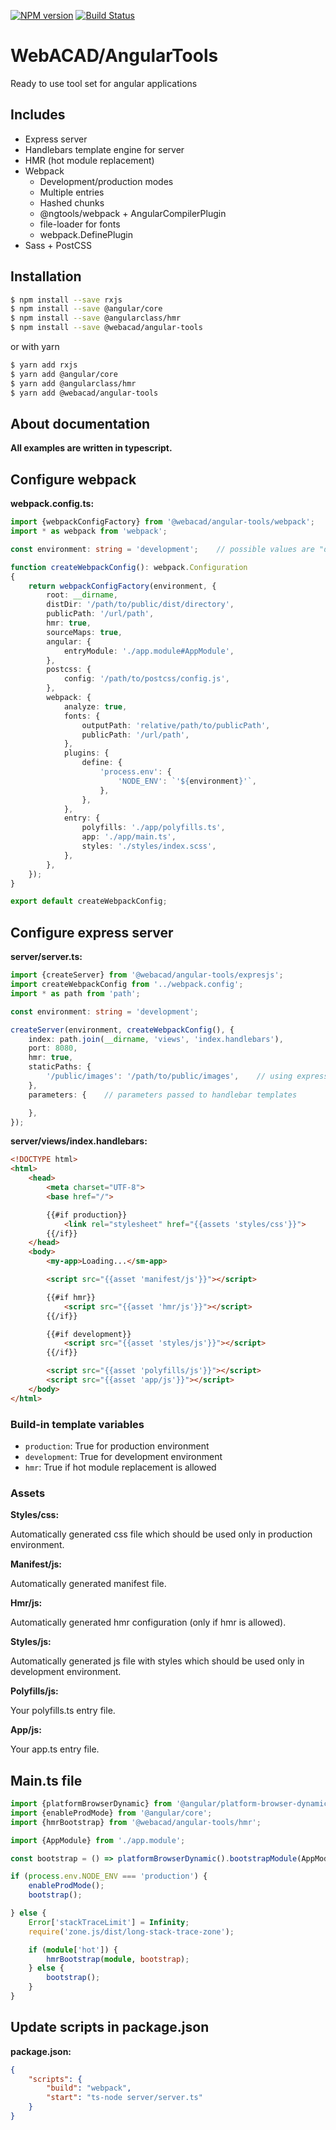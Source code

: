 [![NPM version](https://img.shields.io/npm/v/@webacad/angular-tools.svg?style=flat-square)](https://www.npmjs.com/package/@webacad/angular-tools)
[![Build Status](https://img.shields.io/travis/Web-ACAD/js-angular-tools.svg?style=flat-square)](https://travis-ci.org/Web-ACAD/js-angular-tools)

# WebACAD/AngularTools

Ready to use tool set for angular applications

## Includes

* Express server
* Handlebars template engine for server
* HMR (hot module replacement)
* Webpack
    + Development/production modes
    + Multiple entries
    + Hashed chunks
    + @ngtools/webpack + AngularCompilerPlugin
    + file-loader for fonts
    + webpack.DefinePlugin
* Sass + PostCSS

## Installation

```bash
$ npm install --save rxjs
$ npm install --save @angular/core
$ npm install --save @angularclass/hmr
$ npm install --save @webacad/angular-tools
```

or with yarn

```bash
$ yarn add rxjs
$ yarn add @angular/core
$ yarn add @angularclass/hmr
$ yarn add @webacad/angular-tools
```

## About documentation

**All examples are written in typescript.**

## Configure webpack

**webpack.config.ts:**

```typescript
import {webpackConfigFactory} from '@webacad/angular-tools/webpack';
import * as webpack from 'webpack';

const environment: string = 'development';    // possible values are "development" or "production"

function createWebpackConfig(): webpack.Configuration
{
    return webpackConfigFactory(environment, {
        root: __dirname,
        distDir: '/path/to/public/dist/directory',
        publicPath: '/url/path',
        hmr: true,
        sourceMaps: true,
        angular: {
            entryModule: './app.module#AppModule',
        },
        postcss: {
            config: '/path/to/postcss/config.js',
        },
        webpack: {
            analyze: true,
            fonts: {
                outputPath: 'relative/path/to/publicPath',
                publicPath: '/url/path',
            },
            plugins: {
                define: {
                    'process.env': {
                        'NODE_ENV': `'${environment}'`,
                    },
                },
            },
            entry: {
                polyfills: './app/polyfills.ts',
                app: './app/main.ts',
                styles: './styles/index.scss',
            },
        },
    });
}

export default createWebpackConfig;
```

## Configure express server

**server/server.ts:**

```typescript
import {createServer} from '@webacad/angular-tools/expresjs';
import createWebpackConfig from '../webpack.config';
import * as path from 'path';

const environment: string = 'development';

createServer(environment, createWebpackConfig(), {
    index: path.join(__dirname, 'views', 'index.handlebars'),
    port: 8080,
    hmr: true,
    staticPaths: {
        '/public/images': '/path/to/public/images',    // using express.static
    },
    parameters: {    // parameters passed to handlebar templates

    },
});
```

**server/views/index.handlebars:**

```html
<!DOCTYPE html>
<html>
    <head>
        <meta charset="UTF-8">
        <base href="/">

        {{#if production}}
            <link rel="stylesheet" href="{{assets 'styles/css'}}">
        {{/if}}
    </head>
    <body>
        <my-app>Loading...</sm-app>

        <script src="{{asset 'manifest/js'}}"></script>

        {{#if hmr}}
            <script src="{{asset 'hmr/js'}}"></script>
        {{/if}}

        {{#if development}}
            <script src="{{asset 'styles/js'}}"></script>
        {{/if}}

        <script src="{{asset 'polyfills/js'}}"></script>
        <script src="{{asset 'app/js'}}"></script>
    </body>
</html>
```

### Build-in template variables

* `production`: True for production environment
* `development`: True for development environment
* `hmr`: True if hot module replacement is allowed

### Assets

**Styles/css:**

Automatically generated css file which should be used only in production environment.

**Manifest/js:**

Automatically generated manifest file.

**Hmr/js:**

Automatically generated hmr configuration (only if hmr is allowed). 

**Styles/js:**

Automatically generated js file with styles which should be used only in development environment.

**Polyfills/js:**

Your polyfills.ts entry file.

**App/js:**

Your app.ts entry file.

## Main.ts file

```typescript
import {platformBrowserDynamic} from '@angular/platform-browser-dynamic';
import {enableProdMode} from '@angular/core';
import {hmrBootstrap} from '@webacad/angular-tools/hmr';

import {AppModule} from './app.module';

const bootstrap = () => platformBrowserDynamic().bootstrapModule(AppModule);

if (process.env.NODE_ENV === 'production') {
    enableProdMode();
    bootstrap();

} else {
    Error['stackTraceLimit'] = Infinity;
    require('zone.js/dist/long-stack-trace-zone');

    if (module['hot']) {
        hmrBootstrap(module, bootstrap);
    } else {
        bootstrap();
    }
}
```

## Update scripts in package.json

**package.json:**

```json
{
    "scripts": {
        "build": "webpack",
        "start": "ts-node server/server.ts"
    }
}
```
